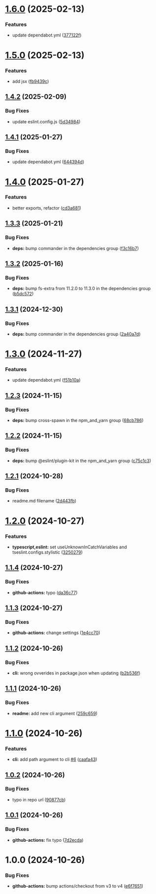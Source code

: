 # [1.6.0](https://github.com/kamdz/dx/compare/v1.5.0...v1.6.0) (2025-02-13)


### Features

* update dependabot.yml ([377122f](https://github.com/kamdz/dx/commit/377122fb0dd11fb42622349f451aac35e7ef0978))

# [1.5.0](https://github.com/kamdz/dx/compare/v1.4.2...v1.5.0) (2025-02-13)


### Features

* add jsx ([fb9439c](https://github.com/kamdz/dx/commit/fb9439cca00679a2447e525822d7fe4239194d68))

## [1.4.2](https://github.com/kamdz/dx/compare/v1.4.1...v1.4.2) (2025-02-09)


### Bug Fixes

* update eslint.config.js ([5d34984](https://github.com/kamdz/dx/commit/5d3498404ce894ad07851a269403565432cb9290))

## [1.4.1](https://github.com/kamdz/dx/compare/v1.4.0...v1.4.1) (2025-01-27)


### Bug Fixes

* update dependabot.yml ([644394d](https://github.com/kamdz/dx/commit/644394d4b3c025ce9a1dcf0d522829d4f61a1f3d))

# [1.4.0](https://github.com/kamdz/dx/compare/v1.3.3...v1.4.0) (2025-01-27)


### Features

* better exports, refactor ([cd3a681](https://github.com/kamdz/dx/commit/cd3a68177361f3ea72de765f061cf9eb82a2d676))

## [1.3.3](https://github.com/kamdz/dx/compare/v1.3.2...v1.3.3) (2025-01-21)


### Bug Fixes

* **deps:** bump commander in the dependencies group ([f3c16b7](https://github.com/kamdz/dx/commit/f3c16b7cc6de78a37df90249d2ab679576201d6f))

## [1.3.2](https://github.com/kamdz/dx/compare/v1.3.1...v1.3.2) (2025-01-16)


### Bug Fixes

* **deps:** bump fs-extra from 11.2.0 to 11.3.0 in the dependencies group ([b5dc572](https://github.com/kamdz/dx/commit/b5dc5729a0cbeccdf6cd03436467332f3fc920ba))

## [1.3.1](https://github.com/kamdz/dx/compare/v1.3.0...v1.3.1) (2024-12-30)


### Bug Fixes

* **deps:** bump commander in the dependencies group ([2a40a7d](https://github.com/kamdz/dx/commit/2a40a7db5709f1c5b394f9b04058c11b6a8fc972))

# [1.3.0](https://github.com/kamdz/dx/compare/v1.2.3...v1.3.0) (2024-11-27)


### Features

* update dependabot.yml ([f51b10a](https://github.com/kamdz/dx/commit/f51b10a518d2a7dd4cd46c945a3cee1a569da7ef))

## [1.2.3](https://github.com/kamdz/dx/compare/v1.2.2...v1.2.3) (2024-11-15)


### Bug Fixes

* **deps:** bump cross-spawn in the npm_and_yarn group ([68cb786](https://github.com/kamdz/dx/commit/68cb786d804121497737413c12aca6ad688a1dcb))

## [1.2.2](https://github.com/kamdz/dx/compare/v1.2.1...v1.2.2) (2024-11-15)


### Bug Fixes

* **deps:** bump @eslint/plugin-kit in the npm_and_yarn group ([c75c1c3](https://github.com/kamdz/dx/commit/c75c1c3318a408ad1ef7fca2d549804ea43e1ce8))

## [1.2.1](https://github.com/kamdz/dx/compare/v1.2.0...v1.2.1) (2024-10-28)


### Bug Fixes

* readme.md filename ([2d443fb](https://github.com/kamdz/dx/commit/2d443fb6e4f0c5bb3e11c24124cd48adb0e2c21d))

# [1.2.0](https://github.com/kamdz/dx/compare/v1.1.4...v1.2.0) (2024-10-27)


### Features

* **typescript,eslint:** set useUnknownInCatchVariables and tseslint.configs.stylistic ([3250279](https://github.com/kamdz/dx/commit/32502790f0a5d56067bd696ad58de096dcdd3163))

## [1.1.4](https://github.com/kamdz/dx/compare/v1.1.3...v1.1.4) (2024-10-27)


### Bug Fixes

* **github-actions:** typo ([da36c77](https://github.com/kamdz/dx/commit/da36c775bbdb2e633f743d6fb1e9b6c434268521))

## [1.1.3](https://github.com/kamdz/dx/compare/v1.1.2...v1.1.3) (2024-10-27)


### Bug Fixes

* **github-actions:** change settings ([1e4cc70](https://github.com/kamdz/dx/commit/1e4cc704a30a5a4d97f670a470899ed628b4977b))

## [1.1.2](https://github.com/kamdz/dx/compare/v1.1.1...v1.1.2) (2024-10-26)


### Bug Fixes

* **cli:** wrong ovverides in package.json when updating ([b2b536f](https://github.com/kamdz/dx/commit/b2b536f8f1549cf86688173e9429cf03c2cfe91f))

## [1.1.1](https://github.com/kamdz/dx/compare/v1.1.0...v1.1.1) (2024-10-26)


### Bug Fixes

* **readme:** add new cli argument ([259c659](https://github.com/kamdz/dx/commit/259c659efadf458a9c05f7be377c11f0b5c01435))

# [1.1.0](https://github.com/kamdz/dx/compare/v1.0.2...v1.1.0) (2024-10-26)


### Features

* **cli:** add path argument to cli [#6](https://github.com/kamdz/dx/issues/6) ([caafa43](https://github.com/kamdz/dx/commit/caafa43894564f3c515df47f1ba040b08d01785e))

## [1.0.2](https://github.com/kamdz/dx/compare/v1.0.1...v1.0.2) (2024-10-26)


### Bug Fixes

* typo in repo url ([90877cb](https://github.com/kamdz/dx/commit/90877cbbaf454154f6c1364a64f728da2075f5af))

## [1.0.1](https://github.com/kamdz/dx/compare/v1.0.0...v1.0.1) (2024-10-26)


### Bug Fixes

* **github-actions:** fix typo ([7d2ecda](https://github.com/kamdz/dx/commit/7d2ecda5cc3cf4fde009db153679ebf8220d4aa7))

# 1.0.0 (2024-10-26)


### Bug Fixes

* **github-actions:** bump actions/checkout from v3 to v4 ([e6f7651](https://github.com/kamdz/dx/commit/e6f7651636d9b6ab7e3cf29b39ac7474ac69a97c))
